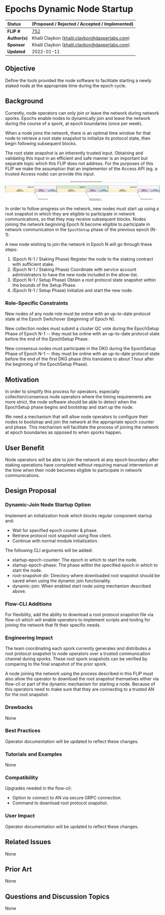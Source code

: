 # Epochs Dynamic Node Startup

| Status        | (Proposed / Rejected / Accepted / Implemented)       |
:-------------- |:---------------------------------------------------- |
| **FLIP #**    | [752](https://github.com/onflow/flow/pull/752)       |
| **Author(s)** | Khalil Claybon (khalil.claybon@dapperlabs.com)       |
| **Sponsor**   | Khalil Claybon (khalil.claybon@dapperlabs.com)       |
| **Updated**   | 2022-01-11                                           |

## Objective

Define the tools provided the node software to facilitate starting a newly staked node at the appropriate
time during the epoch cycle.

## Background

Currently, node operators can only join or leave the network during network sporks. Epochs enable nodes to 
dynamically join and leave the network during the course of a spork, at epoch boundaries (once per week).

When a node joins the network, there is an optimal time window for that node to retrieve a root state snapshot
to initialize its protocol state, then begin following subsequent blocks. 

The root state snapshot is an inherently trusted input. Obtaining and validating this input in an efficient
and safe manner is an important but separate topic which this FLIP does not address. For the purposes of this FLIP
we make the assumption that an implementor of the Access API (eg. a trusted Access node) can provide this input. 

![Epoch Networking](20220111-node-operator-network-joining-improvements/Epoch_Diagrams_v3-Networking.png)

In order to follow progress on the network, new nodes must start up using a root snapshot in which they
are eligible to participate in network communications, so that they may receive subsequent blocks.
Nodes joining the network beginning Epoch N become eligible to participate in network communication in
the `EpochSetup` phase of the previous epoch (N-1). 

A new node wishing to join the network in Epoch N will go through these steps:
1. (Epoch N-1 / Staking Phase) Register the node to the staking contract with sufficient stake.
2. (Epoch N-1 / Staking Phase) Coordinate with service account administrators to have the new node included
in the allow-list.
3. (Epoch N-1 / Setup Phase) Obtain a root protocol state snapshot within the bounds of the Setup Phase.
4. (Epoch N-1 / Setup Phase) Initialize and start the new node. 

### Role-Specific Constraints

New nodes of any node role must be online with an up-to-date protocol state at the Epoch Switchover 
(beginning of Epoch N).

New collection nodes must submit a cluster QC vote during the EpochSetup Phase of Epoch N-1 -- 
they must be online with an up-to-date protocol state before the end of the EpochSetup Phase.

New consensus nodes must participate in the DKG during the EpochSetup Phase of Epoch N-1 -- 
they must be online with an up-to-date protocol state before the end of the first DKG phase 
(this translates to about 1 hour after the beginning of the EpochSetup Phase).

## Motivation

In order to simplify this process for operators, especially collection/consensus node operators where the timing
requirements are more strict, the node software should be able to detect when the EpochSetup phase begins and
bootstrap and start up the node. 

We need a mechanism that will allow node operators to configure their nodes to bootstrap and join the network 
at the appropriate epoch counter and phase. This mechanism will facilitate the process of joining the network 
at epoch boundaries as opposed to when sporks happen.

## User Benefit

Node operators will be able to join the network at any epoch boundary after staking operations have completed
without requiring manual intervention at the time when their node becomes eligible to participate in network communications.

## Design Proposal

### Dynamic-Join Node Startup Option

Implement an initialization hook which blocks regular component startup and: 
- Wait for specified epoch counter & phase.
- Retrieve protocol root snapshot using flow client.
- Continue with normal module initialization.

The following CLI arguments will be added:
- startup-epoch-counter: The epoch in which to start the node.
- startup-epoch-phase: The phase within the specified epoch in which to start the node.
- root-snapshot-dir: Directory where downloaded root snapshot should be saved when using
  the dynamic join functionality.
- dynamic-join: When enabled start node using mechanism described above.

### Flow-CLI Additions

For flexibility, add the ability to download a root protocol snapshot file via flow-cli which will enable 
operators to implement scripts and tooling for joining the network that fit their specific needs.

### Engineering Impact

The team coordinating each spork currently generates and distributes a root protocol snapshot 
to node operators over a trusted communication channel during sporks. These root spork snapshots
can be verified by comparing to the final snapshot of the prior spork.

A node joining the network using the process described in this FLIP must also 
allow the operator to download the root snapshot themselves either via flow-cli or part of the 
dynamic mechanism for starting a node. Because of this operators need to make sure that they are connecting 
to a trusted AN for the root snapshot.

### Drawbacks

None

### Best Practices

Operator documentation will be updated to reflect these changes.

### Tutorials and Examples

None

### Compatibility

Upgrades needed in the flow-cli:
- Option to connect to AN via secure GRPC connection.
- Command to download root protocol snapshot.

### User Impact

Operator documentation will be updated to reflect these changes.

## Related Issues

None

## Prior Art

None

## Questions and Discussion Topics

None
